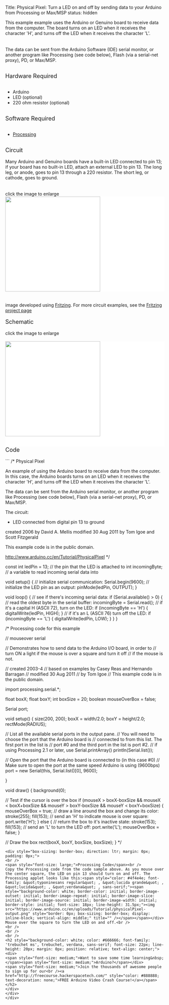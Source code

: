 Title: Physical Pixel: Turn a LED on and off by sending data to your Arduino from Processing or Max/MSP
status: hidden

This example example uses the Arduino or Genuino board to receive data from the computer. The board turns on an LED when it receives the character 'H', and turns off the LED when it receives the character 'L'.<br />
<br />
<br />
The data can be sent from the Arduino Software (IDE) serial monitor, or another program like Processing (see code below), Flash (via a serial-net proxy), PD, or Max/MSP.<br />
<div>
<br />
<span style="font-size: large;"> Hardware Required</span><br />
<br />
<ul>
<li>Arduino</li>
<li>LED (optional)&nbsp;</li>
<li>220 ohm resistor (optional)&nbsp;</li>
</ul>
<div>
<br />
<span style="font-size: large;"> Software Required&nbsp;</span></div>
<div>
<br /></div>
<div>
<ul>
<li><a href="http://www.processing.org/">Processing</a></li>
</ul>
<div>
<br />
<span style="font-size: large;"> Circuit</span><br />
<br />
Many Arduino and Genuino boards have a built-in LED connected to pin 13; if your board has no built-in LED, attach an external LED to pin 13. The long leg, or anode, goes to pin 13 through a 220 resistor. The short leg, or cathode, goes to ground.<br />
<br />
<br />
click the image to enlarge<br />
<div class="circuit" style="box-sizing: border-box; direction: ltr; margin: 0px; padding: 0px;">
<div style="background-color: white; box-sizing: border-box; color: #4f4e4e; direction: ltr; font-family: 'typoninesans regular 18', 'lucida grande', lucida, verdana, sans-serif; font-size: 18px; line-height: 31.5px; margin: 0px; padding: 0px;">
<a class="urllink" href="https://www.arduino.cc/en/uploads/Tutorial/ExampleCircuit_bb.png" rel="nofollow" style="box-sizing: border-box; color: #00979c; line-height: inherit; text-decoration: none;"><img  height="300px" src="https://www.arduino.cc/en/uploads/Tutorial/ExampleCircuit_bb.png" style="border: none; box-sizing: border-box; display: inline-block; vertical-align: middle;" title="" /></a></div>
<br />
<br />
image developed using <a href="http://www.fritzing.org/">Fritzing</a>. For more circuit examples, see the <a href="http://fritzing.org/projects/">Fritzing project page</a></div>
<div class="circuit" style="box-sizing: border-box; direction: ltr; margin: 0px; padding: 0px;">
<br />
<span style="font-size: large;"> Schematic</span><br />
<br />
click the image to enlarge</div>
<div class="circuit" style="box-sizing: border-box; direction: ltr; margin: 0px; padding: 0px;">
<br />
<div style="background-color: white; box-sizing: border-box; color: #4f4e4e; direction: ltr; font-family: 'typoninesans regular 18', 'lucida grande', lucida, verdana, sans-serif; font-size: 18px; line-height: 31.5px; margin: 0px; padding: 0px;">
<a class="urllink" href="https://www.arduino.cc/en/uploads/Tutorial/ExampleCircuit_sch.png" rel="nofollow" style="box-sizing: border-box; color: #00979c; line-height: inherit; text-decoration: none;"><img  height="300px" src="https://www.arduino.cc/en/uploads/Tutorial/ExampleCircuit_sch.png" style="border: none; box-sizing: border-box; display: inline-block; vertical-align: middle;" title="" /></a><br />
<br /></div>
</div>
<span style="font-size: large;">Code</span><br />
<div>
<br /></div>
```
/*
  Physical Pixel

 An example of using the Arduino board to receive data from the
 computer.  In this case, the Arduino boards turns on an LED when
 it receives the character 'H', and turns off the LED when it
 receives the character 'L'.

 The data can be sent from the Arduino serial monitor, or another
 program like Processing (see code below), Flash (via a serial-net
 proxy), PD, or Max/MSP.

 The circuit:
 * LED connected from digital pin 13 to ground

 created 2006
 by David A. Mellis
 modified 30 Aug 2011
 by Tom Igoe and Scott Fitzgerald

 This example code is in the public domain.

 http://www.arduino.cc/en/Tutorial/PhysicalPixel
 */

const int ledPin = 13; // the pin that the LED is attached to
int incomingByte;      // a variable to read incoming serial data into

void setup()
{
	// initialize serial communication:
	Serial.begin(9600);
	// initialize the LED pin as an output:
	pinMode(ledPin, OUTPUT);
}

void loop()
{
	// see if there's incoming serial data:
	if (Serial.available() > 0)
	{
		// read the oldest byte in the serial buffer:
		incomingByte = Serial.read();
		// if it's a capital H (ASCII 72), turn on the LED:
		if (incomingByte == 'H')
		{
			digitalWrite(ledPin, HIGH);
		}
		// if it's an L (ASCII 76) turn off the LED:
		if (incomingByte == 'L')
		{
			digitalWrite(ledPin, LOW);
		}
	}
}

/* Processing code for this example

 // mouseover serial

 // Demonstrates how to send data to the Arduino I/O board, in order to
 // turn ON a light if the mouse is over a square and turn it off
 // if the mouse is not.

 // created 2003-4
 // based on examples by Casey Reas and Hernando Barragan
 // modified 30 Aug 2011
 // by Tom Igoe
 // This example code is in the public domain.



 import processing.serial.*;

 float boxX;
 float boxY;
 int boxSize = 20;
 boolean mouseOverBox = false;

 Serial port;

 void setup() {
 size(200, 200);
 boxX = width/2.0;
 boxY = height/2.0;
 rectMode(RADIUS);

 // List all the available serial ports in the output pane.
 // You will need to choose the port that the Arduino board is
 // connected to from this list. The first port in the list is
 // port #0 and the third port in the list is port #2.
 // if using Processing 2.1 or later, use Serial.printArray()
 println(Serial.list());

 // Open the port that the Arduino board is connected to (in this case #0)
 // Make sure to open the port at the same speed Arduino is using (9600bps)
 port = new Serial(this, Serial.list()[0], 9600);

 }

 void draw()
 {
 background(0);

 // Test if the cursor is over the box
 if (mouseX > boxX-boxSize && mouseX < boxX+boxSize &&
 mouseY > boxY-boxSize && mouseY < boxY+boxSize) {
 mouseOverBox = true;
 // draw a line around the box and change its color:
 stroke(255);
 fill(153);
 // send an 'H' to indicate mouse is over square:
 port.write('H');
 }
 else {
 // return the box to it's inactive state:
 stroke(153);
 fill(153);
 // send an 'L' to turn the LED off:
 port.write('L');
 mouseOverBox = false;
 }

 // Draw the box
 rect(boxX, boxY, boxSize, boxSize);
 }
 */
```
<div style="box-sizing: border-box; direction: ltr; margin: 0px; padding: 0px;">
<br />
<span style="font-size: large;">Processing Code</span><br />
Copy the Processing code from the code sample above. As you mouse over the center square, the LED on pin 13 should turn on and off. The Processing applet looks like this:<span style="color: #4f4e4e; font-family: &quot;typoninesans regular&quot; , &quot;lucida grande&quot; , &quot;lucida&quot; , &quot;verdana&quot; , sans-serif;"><span style="background-color: white; border-color: initial; border-image-outset: initial; border-image-repeat: initial; border-image-slice: initial; border-image-source: initial; border-image-width: initial; border-style: initial; font-size: 18px; line-height: 31.5px;"><img  src="https://www.arduino.cc/en/uploads/Tutorial/physicalPixel-output.png" style="border: 0px; box-sizing: border-box; display: inline-block; vertical-align: middle;" title="" /></span></span></div>
Mouse over the square to turn the LED on and off.<br />
<br />
<br />
<br />
<h2 style="background-color: white; color: #666666; font-family: 'trebuchet ms', trebuchet, verdana, sans-serif; font-size: 22px; line-height: 20px; margin: 0px; position: relative; text-align: center;">
<div>
<span style="font-size: medium;">Want to save some time learning&nbsp;</span><span style="font-size: medium;">Arduino?</span></div>
<span style="font-size: medium;">Join the thousands of awesome people to sign up for our<br /><a href="http://freecourse.hackerspacetech.com/" style="color: #888888; text-decoration: none;">FREE Arduino Video Crash Course!</a></span></h2>
</div>
</div>
</div>
